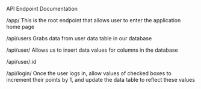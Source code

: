 API Endpoint Documentation

/app/
This is the root endpoint that allows user to enter the application home page


/api/users
Grabs data from user data table in our database


/api/user/
Allows us to insert data values for columns in the database


/api/user/:id



/api/login/
Once the user logs in, allow values of checked boxes to increment their points by 1, and update the data table to reflect these values